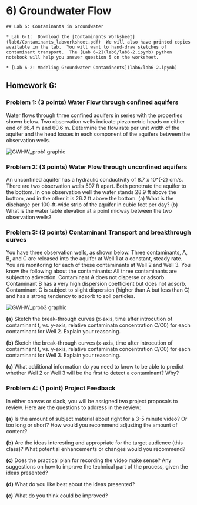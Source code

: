 # 6) Groundwater Flow


```note
## Lab 6: Contaminants in Groundwater

* Lab 6-1:  Download the [Contaminants Worksheet](lab6/Contaminants_labworksheet.pdf)  We will also have printed copies available in the lab.  You will want to hand-draw sketches of contaminant transport.  The [Lab 6-2](lab6/lab6-2.ipynb) python notebook will help you answer question 5 on the worksheet.

* [Lab 6-2: Modeling Groundwater Contaminents](lab6/lab6-2.ipynb)

```


## Homework 6: 

### Problem 1: (3 points) Water Flow through confined aquifers

Water flows through three confined aquifers in series with the properties shown below.  Two observation wells indicate piezometric heads on either end of 66.4 m and 60.6 m.  Determine the flow rate per unit width of the aquifer and the head losses in each component of the aquifers between the observation wells.

![GWHW_prob1 graphic](lab6/GWHW_prob1.png) 

### Problem 2: (3 points) Water Flow through unconfined aquifers

An unconfined aquifer has a hydraulic conductivity of 8.7 x 10^{-2} cm/s.  There are two observation wells 597 ft apart.  Both penetrate the aquifer to the bottom.  In one observation well the water stands 28.9 ft above the bottom, and in the other it is 26.2 ft above the bottom. (a) What is the discharge per 100-ft-wide strip of the aquifer in cubic feet per day? (b) What is the water table elevation at a point midway between the two observation wells?

### Problem 3: (3 points) Contaminant Transport and breakthrough curves

You have three observation wells, as shown below.  Three contaminants, A, B, and C are released into the aquifer at Well 1 at a constant, steady rate.  You are monitoring for each of these contaminants at Well 2 and Well 3.  You know the following about the contaminants: All three contaminants are subject to advection.  Contaminant A does not disperse or adsorb.  Contaminant B has a very high dispersion coefficient but does not adsorb.  Contaminant C is subject to slight dispersion (higher than A but less than C) and has a strong tendency to adsorb to soil particles. 

![GWHW_prob3 graphic](lab6/GWHW_prob3.png) 

**(a)** Sketch the break-through curves (x-axis, time after introcution of contaminant t, vs. y-axis, relative contaminatn concentration C/C0) for each contaminant for Well 2.  Explain your reasoning.

**(b)** Sketch the break-through curves (x-axis, time after introcution of contaminant t, vs. y-axis, relative contaminatn concentration C/C0) for each contaminant for Well 3.  Explain your reasoning.

**(c)** What additional information do you need to know to be able to predict whether Well 2 or Well 3 will be the first to detect a contaminant?  Why?

### Problem 4: (1 point) Project Feedback

In either canvas or slack, you will be assigned two project proposals to review.
Here are the questions to address in the review:

**(a)**  Is the amount of subject material about right for a 3-5 minute video?  Or too long or short?  How would you recommend adjusting the amount of content?

**(b)** Are the ideas interesting and appropriate for the target audience (this class)?  What potential enhancements or changes would you recommend?

**(c)** Does the practical plan for recording the video make sense?  Any suggestions on how to improve the technical part of the process, given the ideas presented? 

**(d)** What do you like best about the ideas presented?

**(e)** What do you think could be improved?

